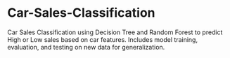 # Car-Sales-Classification
Car Sales Classification using Decision Tree and Random Forest to predict High or Low sales based on car features. Includes model training, evaluation, and testing on new data for generalization.
